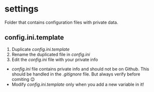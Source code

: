 # settings

Folder that contains configuration files with private data.

## config.ini.template

1. Duplicate *config.ini.template*
2. Rename the duplicated file in *config.ini*
3. Edit the *config.ini* file with your private info

* *config.ini* file contains private info and should not be on Github. This should be handled in the *.gitignore* file. But always verify before comiting 	:wink:
* Modify *config.ini.template* only when you add a new variable in it!
